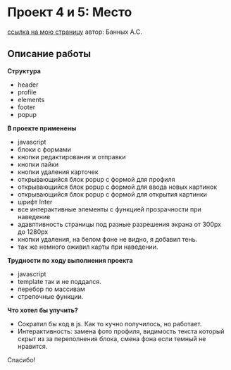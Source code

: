 # Проект 4 и 5: Место
[ссылка на мою страницу](https://interind.github.io/mesto/index.html) автор: Банных А.С.

## Описание работы

**Структура**

* header
* profile
* elements
* footer
* popup

**В проекте применены**
* javascript
* блоки с формами
* кнопки редактирования и отправки
* кнопки лайки
* кнопки удаления карточек
* открывающийся блок popup с формой для профиля
* открывающийся блок popup с формой для ввода новых картинок
* открывающийся блок popup с формой для открытия картинки
* шрифт Inter
* все интерактивные элементы с функцией прозрачности при наведение
* адавптивность страницы под разные разрешения экрана от 300px до 1280px
* кнопки удаления, на белом фоне не видно, я добавил тень.
* так же немного оживил карты при наведении. 

**Трудности по ходу выполнения проекта**
* javascript
* template так и не поддался. 
* перебор по массивам
* стрелочные функции.

**Что хотел бы улучить?**
* Сократил бы код в js. Как то кучно получилось, но работает.
* Интерактивность:  замена фото профиля, видимость текста который скрыт из за переполнения блока, смена фона если темный не нравится.

Спасибо!
